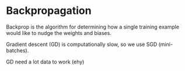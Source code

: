 # Backpropagation


Backprop is the algorithm for determining how a single training example would like to nudge the weights and biases.

Gradient descent (GD) is computationally slow, so we use SGD (mini-batches).

GD need a lot data to work (ehy)

